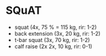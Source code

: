 # SQuAT
* squat (4x, 75 % = 115 kg, rir: 1-2)
* back extension (3x, 20 kg, rir: 1-2)
* t-bar squat (3x, 70 kg, rir: 1-2)
* calf raise (2x 2x, 10 kg, rir: 0-1)
